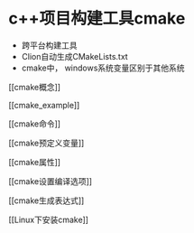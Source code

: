 # c++项目构建工具cmake

- 跨平台构建工具
- Clion自动生成CMakeLists.txt
- cmake中， windows系统变量区别于其他系统

[[cmake概念]]
  
[[cmake_example]]

[[cmake命令]]

[[cmake预定义变量]]

[[cmake属性]]

[[cmake设置编译选项]]

[[cmake生成表达式]]

[[Linux下安装cmake]]